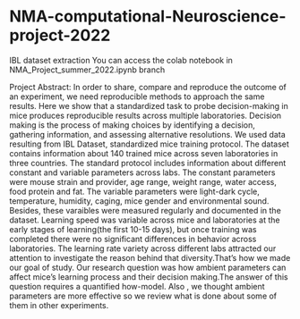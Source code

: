 # NMA-computational-Neuroscience-project-2022
IBL dataset extraction
You can access the colab notebook in NMA_Project_summer_2022.ipynb branch

Project Abstract:
In order to share, compare and reproduce the outcome of an experiment, we need reproducible methods to approach the same results. Here we show that a standardized task to probe decision-making in mice produces reproducible results across multiple laboratories. Decision making is the process of making choices by identifying a decision, gathering information, and assessing alternative resolutions.
We used data resulting from IBL Dataset, standardized mice training protocol. The dataset contains information about 140 trained mice across seven laboratories in three countries. The standard protocol includes information about different constant and variable parameters across labs. The constant parameters were mouse strain and provider, age range, weight range, water access, food protein and fat. The variable parameters were light-dark cycle, temperature, humidity, caging, mice gender and environmental sound. Besides, these varaibles were measured regularly and documented in the dataset.
Learning speed was variable across mice and laboratories at the early stages of learning(the first 10-15 days), but once training was completed there were no significant differences in behavior across laboratories.
The learning rate variety  across different labs attracted our attention to investigate the reason behind that diversity.That’s how we made our goal of study.
Our research question was how ambient parameters can affect mice’s learning process and their decision making.The answer of this question requires a quantified how-model. Also , we thought  ambient parameters are more effective so we review  what is done about some of them in other experiments.
